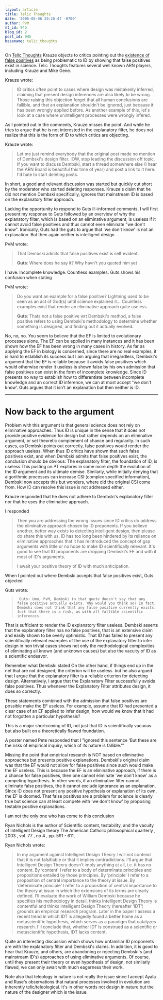 ```yaml
---
layout: article
title: Telic Thoughts
date: '2005-05-06 20:26:47 -0700'
author: PvM
mt_id: 945
blog_id: 2
post_id: 945
basename: telic_thoughts
---
```

On [Telic Thoughts](http://telicthoughts.com/?p=27) Krauze objects to critics pointing out the [existence of false positives](http://www.pandasthumb.org/pt-archives/000256.html) as being problematic to ID by showing that false positives exist in science. Telic Thoughts features several well known ARN players, including Krauze and Mike Gene.

Krauze wrote:

> ID critics often point to cases where design was mistakenly inferred, claiming that present design inferences are also likely to be wrong. Those raising this objection forget that all human conclusions are fallible, and that an explanation shouldn't be ignored, just because it has been wrongly applied before. As another example of this, let's look at a case where unintelligent processes were wrongly infered.

As I pointed out in the comments, Krauze misses the point. And while he tries to argue that he is not interested in the explanatory filter, he does not realize that this is the form of ID to which critics are objecting.

Krauze wrote:

> Let me just remind everybody that the original post made no mention of Dembski's design filter. IOW, stop leading the discussion off topic. If you want to discuss Dembski, start a thread somewhere else (I hear the ARN Board is beautiful this time of year) and post a link to it here. I'd hate to start deleting posts.

In short, a good and relevant discussion was started but quickly cut short by the moderator who started deleting responses. Krauze's claim that he did not mention Dembski specifically, ignores that mainstream ID is based on the explanatory filter approach.

Lacking the opportunity to respond to Guts ill-informed comments, I will first present my response to Guts followed by an overview of why the explanatory filter, which is based on an eliminative argument, is useless if it cannot avoid false positives and thus cannot even eliminate "we don't know". Ironically, Guts had the guts to argue that 'we don't know' is not an explanation. But then again neither is intelligent design.

PvM wrote:

> That Dembski admits that false positives exist is self evident. 
> 
> **Guts**: Where does he say it? Why havn't you quoted him yet

I have. Incomplete knowledge. Countless examples. Guts shows his confusion when stating

PvM wrote:

> Do you want an example for a false positive? Lightning used to be seen as an act of God(s) until science explained it… Countless examples exist that render an eliminative approach quite useless.
> 
> **Guts**: Thats not a false positive wrt Dembski's method, a false positive refers to using Dembski's methodology to determine whether something is designed, and finding out it actually evolved.

No, no, no. You seem to believe that the EF is limited to evolutionary processes alone. The EF can be applied in many instances and it has been shown how the EF has been wrong in many cases in history. As far as applying the EF in biology is concerned, since there are no real examples, it is hard to establish its success but I am arguing that irregardless, Dembski's argument that the EF is reliable because it avoids false positives which would otherwise render it useless is shown false by his own admission that false positives can exist in the form of incomplete knowledge. Since ID presents no way to establish how to differentiate between incomplete knowledge and an correct ID inference, we can at most accept "we don't know'. Guts argues that it isn't an explanation but then neither is ID.


*********

# Now back to the argument

Problem with this argument is that general science does not rely on eliminative approaches. Thus ID is unique in the sense that it does not provide positive evidence for design but rather depends on an eliminative argument, or set theoretic complement of chance and regularity. In such cases, as Dembski points out correctly, false positives would render the approach useless. When thus ID critics have shown that such false positives exist, and when Dembski admits that false positives exist, the conclusion should be obvious: The explanatory filter, the foundation of ID, is useless
This posting on PT explores in some more depth the evolution of the ID argument and its ultimate demise.
Similarly, while initially denying that algorithmic processes can increase CSI (complex specified information), Dembski now accepts this but wonders, where did the original CSI come from. How ID can resolve this issue is not addressed either.

Krauze responded that he does not adhere to Dembski's explanatory filter nor that he uses the eliminative approach. 

I responded

> Then you are addressing the wrong issues since ID critics do address the eliminative approach chosen by ID proponents. If you believe another, better way exists to detecting intelligent design, then please do share this with us. ID has too long been hindered by its reliance on eliminative approaches that it has reintroduced the concept of gap arguments with little or no hope to make ID scientifically relevant.
> It's good to see that ID proponents are dropping Dembski's EF and with it most of ID's arguments.
> 
> I await your positive theory of ID with much anticipation.

When I pointed out where Dembski accepts that false positives exist, Guts objected

Guts wrote:

>      Guts: Umm, PvM, Dembski in that quote doesn't say that any false positive actually exists. Why would you think so? In fact, Dembski does not think that any false positive currently exists. Just that there is a risk, as with all fallible scientific inferences.

That is sufficient to render the ID explanatory filter useless. Dembski asserts that the explanatory filter has no false positives, that is an extensive claim and easily shown to be overly optimistic. That ID has failed to present any scientifically relevant examples of the use of the explanatory filter to infer design in non trivial cases shows not only the methodological complexities of eliminating all known (and unknown causes) but also the vacuity of ID as a scientific endeavor.

Remember what Dembski stated On the other hand, if things end up in the net that are not designed, the criterion will be useless. but he also argued that I argue that the explanatory filter is a reliable criterion for detecting design. Alternatively, I argue that the Explanatory Filter successfully avoids false positives. Thus whenever the Explanatory Filter attributes design, it does so correctly.

These statements combined with the admission that false positives are possible make the EF useless. For example, assume that ID had presented a clear case of an EF applied to infer design, how would we know that it had not forgotten a particular hypothesis?

This is a major shortcoming of ID, not just that ID is scientifically vacuous but also built on a theoretically flawed foundation. 

A poster named Pete responded that I "ignored this sentence 'But these are the risks of empirical inquiry, which of its nature is fallible.'"

Missing the point that empirical research is NOT based on eliminative approaches but presents positive explanations. Dembski's original claim was that the EF would not allow for false positives since such would make the EF useless. This is because the EF is an eliminative approach, if there is a chance for false positives, then one cannot eliminate 'we don't know' as a competing hypothesis. In other words, if an eliminative filter cannot eliminate false positives, the it cannot exclude ignorance as an explanation. SInce ID does not present any positive hypothesis or explanation of its own, the EF is doomed. That false positives are a problem for science is clearly true but science can at least compete with ‘we don't know' by proposing testable positive explanations.

I am not the only one who has come to this conclusion

Ryan Nichols is the author of Scientific content, testability, and the vacuity of Intelligent Design theory The American Catholic philosophical quarterly , 2003 , vol. 77 , no 4 , pp. 591 - 611,

Ryan Nichols wrote:

> In my argument against Intelligent Design Theory I will not contend that it is not falsifiable or that it implies contradictions. I'll argue that Intelligent Design Theory doesn't imply anything at all, i.e. it has no content. By ‘content' I refer to a body of determinate principles and propositions entailed by those principles. By ‘principle' I refer to a proposition of central importance to the theory at issue. By ‘determinate principle' I refer to a proposition of central importance to the theory at issue in which the extensions of its terms are clearly defined.
> I'll evaluate the work of William Dembski because he specifies his methodology in detail, thinks Intelligent Design Theory is contentful and thinks Intelligent Design Theory (hereafter ‘IDT') grounds an empirical research program. Later in the paper I assess a recent trend in which IDT is allegedly found a better home as a metascientific hypothesis, which serves as a paradigm that catalyzes research. I'll conclude that, whether IDT is construed as a scientific or metascientific hypothesis, IDT lacks content.

Quite an interesting discussion which shows how unfamiliar ID proponents are with the explanatory filter and Dembski's claims. In addition, it is good to hear that Krauze, and others, are abandoning or rejecting Dembski's (and mainstream ID's) approaches of using eliminative arguments. Of course, until they present their theory or even hypothesis of design, not similarly flawed, we can only await with much eagerness their work.

Note also that teleology in nature is not really the issue since I accept Ayala and Ruse's observations that natural processes involved in evolution are inherently telic/teleological. It's in other words not design in nature but the nature of the designer which is the issue.
